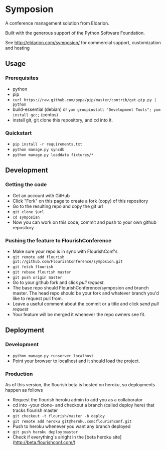 # Symposion

A conference management solution from Eldarion.

Built with the generous support of the Python Software Foundation.

See http://eldarion.com/symposion/ for commercial support, customization and hosting

## Usage
### Prerequisites
- python 
- pip
 - `curl https://raw.github.com/pypa/pip/master/contrib/get-pip.py | python`
- build-essential (debian) or `yum groupinstall "Development Tools"; yum install gcc;` (centos)
- install git, git clone this repository, and cd into it.

### Quickstart
- `pip install -r requirements.txt`
- `python manage.py syncdb`
- `python manage.py loaddata fixtures/*`
 
## Development
### Getting the code
- Get an account with GitHub
- Click "Fork" on this page to create a fork (copy) of this repository
- Go to the resulting repo and copy the git url
- `git clone $url`
- `cd symposian`
- Now you can work on this code, commit and push to your own github repository

### Pushing the feature to FlourishConference
- Make sure your repo is in sync with FlourishConf's
 - `git remote add flourish git://github.com/FlourishConference/symposion.git`
 - `git fetch flourish`
 - `git rebase flourish master`
 - `git push origin master`
- Go to your github fork and click *pull request*.
 - The base repo should FlourishConference/symposion and branch master. The head repo should be your fork and whatever branch you'd like to request pull from.
 - Leave a useful comment about the commit or a title and click *send pull request*
- Your feature will be merged it whenever the repo owners see fit.

## Deployment
### Development
- `python manage.py runserver localhost`
- Point your browser to localhost and it should load the project.

### Production
As of this version, the flourish beta is hosted on heroku, so deployments happen as follows

- Request the flourish heroku admin to add you as a collaborator
- cd into -your clone- and checkout a branch (called deploy here) that tracks flourish master
 - `git checkout -t flourish/master -b deploy`
 - `git remote add heroku git@heroku.com:flourishconf.git`
- Push to heroku whenever you want any branch deployed
 - `git push heroku deploy:master`
 - Check if everything's alright in the [beta heroku site] (http://beta.flourishconf.com/)
